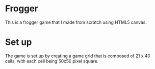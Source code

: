 # Frogger
This is a frogger game that I made from scratch using HTML5 canvas.

# Set up
The game is set up by creating a game grid that is composed of 21 x 40 cells, with each cell being 50x50 pixel square.
